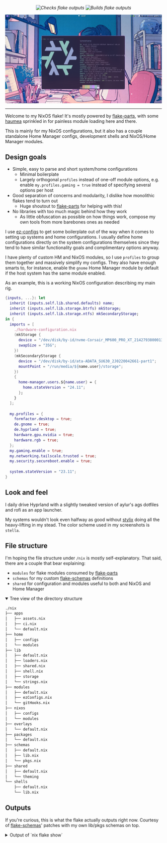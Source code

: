 [ez-configs]: https://github.com/ehllie/ez-configs/
[haumea]: https://github.com/nix-community/haumea
[flake-parts]: https://github.com/hercules-ci/flake-parts
[flake-schemas]: https://github.com/DeterminateSystems/flake-schemas
[stylix]: https://github.com/danth/stylix

<p align="center">
    <i href="https://github.com/lpchaim/nixos/actions/workflows/check.yml">
        <img src="https://github.com/lpchaim/nixos/actions/workflows/check.yml/badge.svg" title="Checks flake outputs"/>
    </i>
    <i href="https://github.com/lpchaim/nixos/actions/workflows/build.yml">
        <img src="https://github.com/lpchaim/nixos/actions/workflows/build.yml/badge.svg" title="Builds flake outputs"/>
    </i>
</p>
<p align="center">
    <img src="assets/readme/screenshot.png" title="Screenshot of my desktop with fasfetch on top"/>
</p>

---

Welcome to my NixOS flake! It's mostly powered by [flake-parts], with some [haumea] sprinkled in for painless module loading here and there.

This is mainly for my NixOS configurations, but it also has a couple standalone Home Manager configs, development shells and NixOS/Home Manager modules.

## Design goals

- Simple, easy to parse and short system/home configurations
    - Minimal boilerplate
    - Largely orthogonal `profiles` instead of one-off module options, e.g. enable `my.profiles.gaming = true` instead of specifying several options per host
- Good separation of concerns and modularity, I dislike how monolithic flakes tend to turn out
    - Huge shoutout to [flake-parts] for helping with this!
- No libraries with too much magic behind how they work
  - As little obfuscation as possible on how things work, compose my own tools from more barebones ones as needed

I use [ez-configs] to get some boilerplate out of the way when it comes to setting up systems and home configurations. I usually define home configurations directly on the system configurations themselves since they tend to have similar functionality goals and complimentary options anyway.

I have plenty of custom HM and NixOS modules, so I use `profiles` to group them together and massively simplify my configs. They also have enough smarts to, for instance, enable the `gnome` Home Manager module by default if the host system has the same module enabled.

As an example, this is a working NixOS configuration describing my main rig.

```nix
{inputs, ...}: let
  inherit (inputs.self.lib.shared.defaults) name;
  inherit (inputs.self.lib.storage.btrfs) mkStorage;
  inherit (inputs.self.lib.storage.ntfs) mkSecondaryStorage;
in {
  imports = [
    ./hardware-configuration.nix
    (mkStorage {
      device = "/dev/disk/by-id/nvme-Corsair_MP600_PRO_XT_214279380001310131BD";
      swapSize = "35G";
    })
    (mkSecondaryStorage {
      device = "/dev/disk/by-id/ata-ADATA_SU630_2J0220042661-part1";
      mountPoint = "/run/media/${name.user}/storage";
    })
    {
      home-manager.users.${name.user} = {
        home.stateVersion = "24.11";
      };
    }
  ];

  my.profiles = {
    formfactor.desktop = true;
    de.gnome = true;
    de.hyprland = true;
    hardware.gpu.nvidia = true;
    hardware.rgb = true;
  };
  my.gaming.enable = true;
  my.networking.tailscale.trusted = true;
  my.security.secureboot.enable = true;

  system.stateVersion = "23.11";
}
```

## Look and feel

I daily drive Hyprland with a slightly tweaked version of aylur's ags dotfiles and rofi as an app launcher.

My systems wouldn't look even halfway as good without [stylix] doing all the heavy-lifting in my stead.
The color scheme used in my screenshots is `stella`.

## File structure

I'm hoping the file structure under `/nix` is mostly self-explanatory. That said, there are a couple that bear explaining:
- `modules` for flake modules consumed by [flake-parts]
- `schemas` for my custom [flake-schemas] definitions
- `shared` for configuration and modules useful to both and NixOS and Home Manager

<details open>
<summary>Tree view of the directory structure</summary>

```sh
./nix
├── apps
│   ├── assets.nix
│   ├── ci.nix
│   └── default.nix
├── home
│   ├── configs
│   └── modules
├── lib
│   ├── default.nix
│   ├── loaders.nix
│   ├── shared.nix
│   ├── shell.nix
│   ├── storage
│   └── strings.nix
├── modules
│   ├── default.nix
│   ├── ezConfigs.nix
│   └── gitHooks.nix
├── nixos
│   ├── configs
│   └── modules
├── overlays
│   └── default.nix
├── packages
│   └── default.nix
├── schemas
│   ├── default.nix
│   ├── lib.nix
│   └── pkgs.nix
├── shared
│   ├── default.nix
│   └── theming
└── shells
    ├── default.nix
    └── lib.nix
```
</details>

## Outputs

If you're curious, this is what the flake actually outputs right now.
Courtesy of [flake-schemas]' patches with my own lib/pkgs schemas on top.

<details>
<summary>Output of `nix flake show`</summary>

```sh
git+file:///home/lpchaim/.config/nixos
├───apps
│   ├───aarch64-linux
│   │   ├───generate-assets: app
│   │   └───generate-ci-matrix: app
│   └───x86_64-linux
│       ├───generate-assets: app
│       └───generate-ci-matrix: app
├───checks
│   ├───aarch64-linux
│   │   └───pre-commit: CI test [pre-commit-run]
│   └───x86_64-linux
│       └───pre-commit: CI test [pre-commit-run]
├───darwinConfigurations
├───darwinModules
├───devShells
│   ├───aarch64-linux
│   │   ├───default: development environment [nix-shell]
│   │   ├───deploy: development environment [nix-shell]
│   │   └───rust: development environment [nix-shell]
│   └───x86_64-linux
│       ├───default: development environment [nix-shell]
│       ├───deploy: development environment [nix-shell]
│       └───rust: development environment [nix-shell]
├───formatter
│   ├───aarch64-linux: package [alejandra-3.1.0]
│   └───x86_64-linux: package [alejandra-3.1.0]
├───homeConfigurations
│   ├───"cheina@pc079": Home Manager configuration [home-manager-generation]
│   ├───"lpchaim@desktop": Home Manager configuration [home-manager-generation]
│   ├───"lpchaim@laptop": Home Manager configuration [home-manager-generation]
│   ├───"lpchaim@raspberrypi": Home Manager configuration [home-manager-generation]
│   └───"lpchaim@steamdeck": Home Manager configuration [home-manager-generation]
├───homeModules
│   ├───base: Home Manager module
│   ├───cli: Home Manager module
│   ├───default: Home Manager module
│   ├───gaming: Home Manager module
│   ├───gui: Home Manager module
│   ├───profiles: Home Manager module
│   ├───syncthing: Home Manager module
│   └───theming: Home Manager module
├───legacyPackages
│   └───(skipped; use '--legacy' to show)
├───lib
│   ├───isNvidia: library function
│   ├───loaders: library namespace
│   ├───mkPkgs: library function
│   ├───shared: library namespace
│   ├───shell: library namespace
│   ├───storage: library namespace
│   └───strings: library namespace
├───nixosConfigurations
│   ├───desktop: NixOS configuration [nixos-system-desktop-25.05.20241229.88195a9]
│   ├───laptop: NixOS configuration [nixos-system-laptop-25.05.20241229.88195a9]
│   ├───raspberrypi: NixOS configuration [nixos-system-raspberrypi-25.05.20241229.88195a9]
│   └───steamdeck: NixOS configuration [nixos-system-steamdeck-25.05.20241229.88195a9]
├───nixosModules
│   ├───base: NixOS module
│   ├───boot: NixOS module
│   ├───default: NixOS module
│   ├───desktop: NixOS module
│   ├───gaming: NixOS module
│   ├───hardware: NixOS module
│   ├───kdeconnect: NixOS module
│   ├───locale: NixOS module
│   ├───networking: NixOS module
│   ├───profiles: NixOS module
│   ├───programs: NixOS module
│   ├───secrets: NixOS module
│   ├───secureboot: NixOS module
│   ├───security: NixOS module
│   ├───services: NixOS module
│   ├───syncthing: NixOS module
│   └───tailscale: NixOS module
├───overlays
├───packages
│   ├───aarch64-linux
│   └───x86_64-linux
├───pkgs
│   ├───aarch64-linux: nixpkgs instance
│   └───x86_64-linux: nixpkgs instance
└───schemas
    ├───apps: flake schema
    ├───checks: flake schema
    ├───darwinConfigurations: flake schema
    ├───darwinModules: flake schema
    ├───devShells: flake schema
    ├───dockerImages: flake schema
    ├───formatter: flake schema
    ├───homeConfigurations: flake schema
    ├───homeModules: flake schema
    ├───hydraJobs: flake schema
    ├───legacyPackages: flake schema
    ├───lib: flake schema
    ├───nixosConfigurations: flake schema
    ├───nixosModules: flake schema
    ├───overlays: flake schema
    ├───packages: flake schema
    ├───pkgs: flake schema
    ├───schemas: flake schema
    └───templates: flake schema
```
</details>

